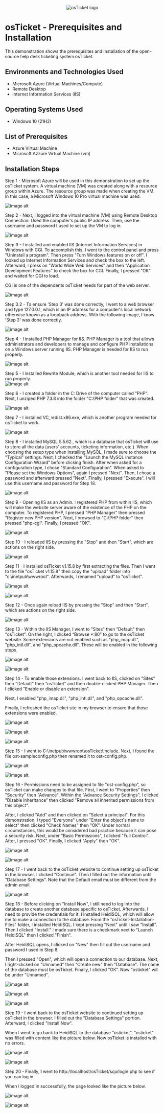 <p align="center">
<img src="https://i.imgur.com/Clzj7Xs.png" alt="osTicket logo"/>
</p>

<h1>osTicket - Prerequisites and Installation</h1>
This demonstration shows the prerequisites and installation of the open-source help desk ticketing system osTicket.<br />


<h2>Environments and Technologies Used</h2>

- Microsoft Azure (Virtual Machines/Compute)
- Remote Desktop
- Internet Information Services (IIS)

<h2>Operating Systems Used </h2>

- Windows 10</b> (21H2)

<h2>List of Prerequisites</h2>

- Azure Virtual Machine 
- Microsoft Azzure Virtual Machine (vm)
  

<h2>Installation Steps</h2>


Step 1 - Microsoft Azure will be used in this demonstration to set up the osTicket system. A virtual machine (VM) was created along with a resource group within Azure. The resource group was made when creating the VM. In this case, a Microsoft Windows 10 Pro virtual machine was used.

![image alt](https://github.com/brianknutson/osticket-prereqs/blob/919387f5146c86c6fe536071f3170d44c52246e7/Screenshot%202025-07-13%20142742.png)



Step 2 - Next, I logged into the virtual machine (VM) using Remote Desktop Connection. Used the computer's public IP address. Then, use the username and password I used to set up the VM to log in. 

![image alt](https://github.com/brianknutson/osticket-prereqs/blob/716f013cde383dfb603b53cb3258684fb48989f3/Step2.png)



Step 3 - I installed and enabled IIS (Internet Information Services) in Windows with CGI. To accomplish this, I went to the control panel and press "Uninstall a program". Then press "Turn Windows features on or off". I looked up Internet Information Services and check the box to the left. Afterward, I press on "World Wide Web Services" and then "Application Development Features" to check the box for CGI. Finally, I pressed "OK" and waited for CGI to load. 

CGI is one of the dependents osTicket needs for part of the web server.  

![image alt](https://github.com/brianknutson/osticket-prereqs/blob/7aa0767f48d6c4497d0e259ffcd24d1dbbbaf213/3.PNG)



Step 3.2 - To ensure 'Step 3' was done correctly, I went to a web browser and type 127.0.0.1, which is an IP address for a computer's local network otherwise known as a loopback address. With the following image, I know 'Step 3' was done correctly. 

![image alt](https://github.com/brianknutson/osticket-prereqs/blob/c993144cc35e89945b010320ad81bcfce3d8dbd6/4.PNG)



Step 4 - I installed PHP Manager for IIS. PHP Manager is a tool that allows administrators and developers to manage and configure PHP installations on a Windows server running IIS. PHP Manager is needed for IIS to run properly.    

![image alt](https://github.com/brianknutson/osticket-prereqs/blob/0d01e14343753edc07333266d939ad7a15c5c846/5.PNG)



Step 5 - I installed Rewrite Module, which is another tool needed for IIS to run properly.     
![image alt](https://github.com/brianknutson/osticket-prereqs/blob/1c4226490f3f55906238ccb700af4512ae0304fe/5.5.PNG)



Step 6 - I created a folder in the C: Drive of the computer called "PHP". Next, I unziped PHP 7.3.8 into the folder "C:\PHP folder" that was created. 

![image alt](https://github.com/brianknutson/osticket-prereqs/blob/ce7e40a294a130671d8d95ce8cd604f7cb3a9aaf/6.PNG)



Step 7 - I installed VC_redist.x86.exe, which is another program needed for osTicket to work. 

![image alt](https://github.com/brianknutson/osticket-prereqs/blob/b1a4c9a05887bbf6b098a8152520be3e46e0e2c1/7.PNG) 



Step 8 - I installed MySQL 5.5.62., which is a database that osTicket will use to store all the data (users' accounts, ticketing information, etc.). When choosing the setup type when installing MySQL, I made sure to choose the "Typical" settings. Next, I checked the "Launch the MySQL Instance Configuration Wizard" before clicking finish. After when asked for a configuration type, I chose "Standard Configuration". When asked to "Please set the Windows Options", again I pressed "Next". Then, I chose a password and afterward pressed "Next". Finally, I pressed "Execute". I will use this username and password for Step 18. 

![image alt](https://github.com/brianknutson/osticket-prereqs/blob/b5e58ec9abdaf520187554d0d1bddd07fdec5d4b/8.PNG)



Step 9 - Opening IIS as an Admin. I registered PHP from within IIS, which will make the website server aware of the existence of the PHP on the computer. To registered PHP, I pressed "PHP Manager" then pressed "Register new PHP version". Next, I browsed to "C:\PHP folder" then pressed "php-cgi". Finally, I pressed "OK". 

![image alt](https://github.com/brianknutson/osticket-prereqs/blob/81db5ae96a687308cb7e4e71041f939f538e473d/9.PNG)

Step 10 - I reloaded IIS by pressing the "Stop" and then "Start", which are actions on the right side. 

![image alt](https://github.com/brianknutson/osticket-prereqs/blob/81db5ae96a687308cb7e4e71041f939f538e473d/10.PNG)

Step 11 - I installed osTicket v1.15.8 by first extracting the files. Then I went to the file "osTicket v1.15.8" then copy the "upload" folder into "c:\inetpub\wwwroot". Afterwards, I renamed "upload" to "osTicket". 

![image alt](https://github.com/brianknutson/osticket-prereqs/blob/81db5ae96a687308cb7e4e71041f939f538e473d/11.PNG)

![image alt](https://github.com/brianknutson/osticket-prereqs/blob/81db5ae96a687308cb7e4e71041f939f538e473d/11.5.PNG)

Step 12 - Once again reload IIS by pressing the "Stop" and then "Start", which are actions on the right side. 

![image alt](https://github.com/brianknutson/osticket-prereqs/blob/81db5ae96a687308cb7e4e71041f939f538e473d/10.PNG)

Step 13 - Within the IIS Manager,  I went to "Sites" then "Default" then "osTicket". On the right, I clicked “Browse *:80” to go to the osTicket website. Some extensions are not enabled such as "php_imap.dll", "php_intl.dll", and "php_opcache.dll". These will be enabled in the following steps. 

![image alt](https://github.com/brianknutson/osticket-prereqs/blob/ecbb4e2371dd88ef5bcec70b9c11a9747863f619/12.PNG)

![image alt](https://github.com/brianknutson/osticket-prereqs/blob/ecbb4e2371dd88ef5bcec70b9c11a9747863f619/12.5.PNG)

Step 14 - To enable those extensions. I went back to IIS, clicked on "Sites" then "Default" then "osTicket" and then double-clicked PHP Manager. Then I clicked "Enable or disable an extension". 

Next, I enabled "php_imap.dll", "php_intl.dll", and "php_opcache.dll". 

Finally, I refreshed the osTicket site in my browser to ensure that those extensions were enabled.  

![image alt](https://github.com/brianknutson/osticket-prereqs/blob/3324a3887a7619fc657b1b81852939e88adeeeac/14.PNG)

![image alt](https://github.com/brianknutson/osticket-prereqs/blob/3324a3887a7619fc657b1b81852939e88adeeeac/14.2.PNG)

![image alt](https://github.com/brianknutson/osticket-prereqs/blob/3324a3887a7619fc657b1b81852939e88adeeeac/14.3.PNG)

Step 15 - I went to C:\inetpub\wwwroot\osTicket\include. Next, I found the file ost-sampleconfig.php then renamed it to ost-config.php. 

![image alt](https://github.com/brianknutson/osticket-prereqs/blob/39248810311c805a932b3b9b3b39a871f5eff335/15.PNG)

![image alt](https://github.com/brianknutson/osticket-prereqs/blob/39248810311c805a932b3b9b3b39a871f5eff335/15.5.PNG)

Step 16 - Permissions need to be assigned to file "ost-config.php", so osTicket can make changes to that file. First, I went to "Properties" then "Security" then "Advance". Within the "Advance Security Settings", I clicked "Disable Inheritance" then clicked "Remove all inherited permissions from this object". 

After, I clicked "Add" and then clicked on "Select a principal". For this demonstration, I typed "Everyone" under "Enter the object's name to select" then clicked "Check Names" then "OK". Under normal circumstances, this would be considered bad practice because it can pose a security risk. Next, under "Basic Permissions", I clicked "Full Control". After, I pressed "OK". Finally, I clicked "Apply" then "OK".   

![image alt](https://github.com/brianknutson/osticket-prereqs/blob/c22ca761f35dc4f28224c32ea5ca972fbc6642d2/16.PNG)

![image alt](https://github.com/brianknutson/osticket-prereqs/blob/c22ca761f35dc4f28224c32ea5ca972fbc6642d2/16.5.PNG)

Step 17 - I went back to the osTicket website to continue setting up osTicket in the browser. I clicked "Continue". Then I filled out the information until "Database Settings". Note that the Default email must be different from the admin email. 

![image alt](https://github.com/brianknutson/osticket-prereqs/blob/5bf2bf5227b9719494d7b7375a8732396a31ed0b/17.PNG)

Step 18 - Before clicking on "Install Now", I still need to log into the database to create another database specific to osTicket. Afterwards, I need to provide the credentials for it. I installed HeidiSQL, which will allow me to make a connection to the database. From the “osTicket-Installation-Files” folder, I installed HeidiSQL. I kept pressing "Next" until I saw "Install". Then I clicked "Install." I made sure there is a checkmark next to "Launch HeidiSQL" then I clicked "Finish". 

After HeidiSQL opens, I clicked on "New" then fill out the username and password I used in Step 8. 

Then I pressed "Open", which will open a connection to our database. Next, I right-clicked on "Unnamed" then "Create new" then "Database". The name of the database must be osTicket. Finally, I clicked "OK". Now "osticket" will be under "Unnamed".  

![image alt](https://github.com/brianknutson/osticket-prereqs/blob/7f1e3f30b12145f3c5dfdecaac27cf639ad6163d/18.PNG)

![image alt](https://github.com/brianknutson/osticket-prereqs/blob/7f1e3f30b12145f3c5dfdecaac27cf639ad6163d/18.5.PNG)

![image alt](https://github.com/brianknutson/osticket-prereqs/blob/7f1e3f30b12145f3c5dfdecaac27cf639ad6163d/18.8.PNG)

Step 19 - I went back to the osTicket website to continued setting up osTicket in the browser. I filled out the "Database Settings" portion. Afterward, I clicked "Install Now".

When I went to go back to HeidiSQL to the database "osticket", "osticket" was filled with content like the picture below. Now osTicket is installed with no errors.  

![image alt](https://github.com/brianknutson/osticket-prereqs/blob/96712a03fcf5852a67d91c3f799af6d361833f3b/19.PNG)

![image alt](https://github.com/brianknutson/osticket-prereqs/blob/96712a03fcf5852a67d91c3f799af6d361833f3b/19.5.PNG)

Step 20 - Finally, I went to http://localhost/osTicket/scp/login.php to see if you can log in. 

When I logged in successfully, the page looked like the picture below.

![image alt](https://github.com/brianknutson/osticket-prereqs/blob/71f8c5898c6e1e25007402b19b4f6d380386aba8/20.PNG)

![image alt](https://github.com/brianknutson/osticket-prereqs/blob/71f8c5898c6e1e25007402b19b4f6d380386aba8/20.5.PNG)
